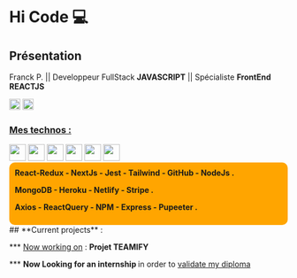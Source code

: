 # Hi Code 💻

## **Présentation**

Franck P. || Developpeur FullStack **JAVASCRIPT** || Spécialiste **FrontEnd REACTJS**

<img src="https://www.iim.fr/ecole-web/wp-content/uploads/2017/01/HTML5.jpg"  height="20"  > 
<img src="https://upload.wikimedia.org/wikipedia/commons/thumb/6/6a/JavaScript-logo.png/600px-JavaScript-logo.png"  width="20"  >

<h3 style="text-decoration: underline"> Mes technos : </h3>

<img src="https://ih1.redbubble.net/image.300211076.5701/st,small,507x507-pad,600x600,f8f8f8.u1.jpg"  width="30"  >

<img src="https://img.stackshare.io/service/7374/react-redux.png"  height="30"  >

<img src="https://res.cloudinary.com/escuela-frontend/image/upload/v1624399800/tags/nextjs.png"  height="30"  >

<img src="https://ih1.redbubble.net/image.404020083.1876/pp,504x498-pad,600x600,f8f8f8.u7.jpg"  height="30"  >

<img src="https://laravelnews.imgix.net/images/tailwindcss.png?ixlib=php-3.3.1"  height="30"  >

<img src="https://encrypted-tbn0.gstatic.com/images?q=tbn:ANd9GcS3uoxh_i09Kql4OVB5AjetPvijl-mxrxkTYpojSZnE1ktqBQPKiG67syvAYntqQO-_QhM&usqp=CAU"  height="30"  >

<div style="background-color: orange; font-weight: bold; border-radius: 10px; padding: 10px "> React-Redux - NextJs - Jest - Tailwind - GitHub - NodeJs .

MongoDB - Heroku - Netlify - Stripe .

Axios - ReactQuery - NPM - Express - Pupeeter .

</div>
## **Current projects** :

\*\*\* <span style="text-decoration: underline "> Now working on</span> :
<strong> Projet TEAMIFY </strong>

\*\*\* <strong> Now Looking for an internship </strong>
in order to <span style="text-decoration: underline "> validate my diploma </span>
